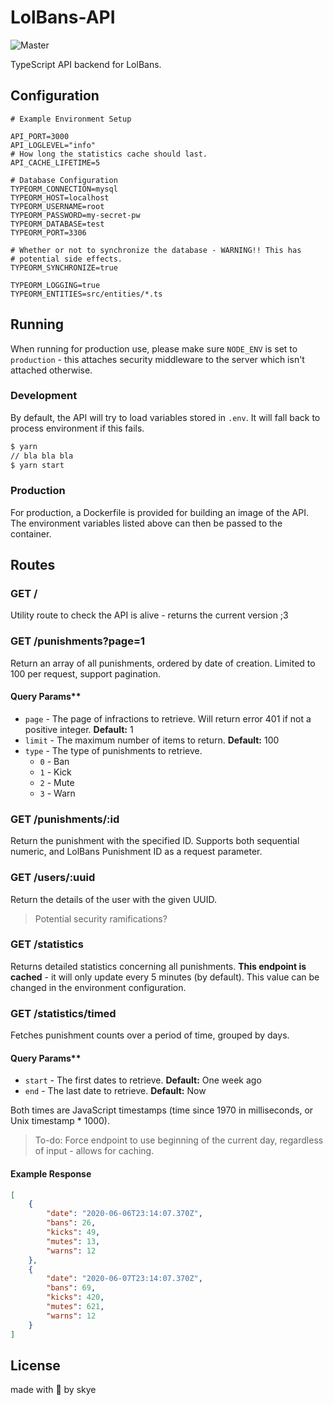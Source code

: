# LolBans-API

![Master](https://github.com/NotZachery/LolBans-API/workflows/Master/badge.svg)

TypeScript API backend for LolBans.

## Configuration

```env
# Example Environment Setup

API_PORT=3000
API_LOGLEVEL="info"
# How long the statistics cache should last.
API_CACHE_LIFETIME=5

# Database Configuration
TYPEORM_CONNECTION=mysql
TYPEORM_HOST=localhost
TYPEORM_USERNAME=root
TYPEORM_PASSWORD=my-secret-pw
TYPEORM_DATABASE=test
TYPEORM_PORT=3306

# Whether or not to synchronize the database - WARNING!! This has
# potential side effects.
TYPEORM_SYNCHRONIZE=true

TYPEORM_LOGGING=true
TYPEORM_ENTITIES=src/entities/*.ts
```

## Running

When running for production use, please make sure `NODE_ENV` is set to `production` - this attaches security middleware to the server which isn't attached otherwise.

### Development

By default, the API will try to load variables stored in `.env`. It will fall back to process environment if this fails.

```bash
$ yarn
// bla bla bla
$ yarn start
```

### Production

For production, a Dockerfile is provided for building an image of the API. The environment variables listed above can then be passed to the container.

## Routes

### GET /

Utility route to check the API is alive - returns the current version ;3

### GET /punishments?page=1

Return an array of all punishments, ordered by date of creation. Limited to 100 per request, support pagination.

#### Query Params\*\*

-   `page` - The page of infractions to retrieve. Will return error 401 if not a positive integer. **Default:** 1
-   `limit` - The maximum number of items to return. **Default:** 100
-   `type` - The type of punishments to retrieve.
    -   `0` - Ban
    -   `1` - Kick
    -   `2` - Mute
    -   `3` - Warn

### GET /punishments/:id

Return the punishment with the specified ID. Supports both sequential numeric, and LolBans Punishment ID as a request parameter.

### GET /users/:uuid

Return the details of the user with the given UUID.

> Potential security ramifications?

### GET /statistics

Returns detailed statistics concerning all punishments. **This endpoint is cached** - it will only update every 5 minutes (by default). This value can be changed in the environment configuration.

### GET /statistics/timed

Fetches punishment counts over a period of time, grouped by days.

#### Query Params\*\*

-   `start` - The first dates to retrieve. **Default:** One week ago
-   `end` - The last date to retrieve. **Default:** Now

Both times are JavaScript timestamps (time since 1970 in milliseconds, or Unix timestamp \* 1000).

> To-do: Force endpoint to use beginning of the current day, regardless of input - allows for caching.

#### Example Response

```json
[
    {
        "date": "2020-06-06T23:14:07.370Z",
        "bans": 26,
        "kicks": 49,
        "mutes": 13,
        "warns": 12
    },
    {
        "date": "2020-06-07T23:14:07.370Z",
        "bans": 69,
        "kicks": 420,
        "mutes": 621,
        "warns": 12
    }
]
```

## License

made with 💜 by skye
